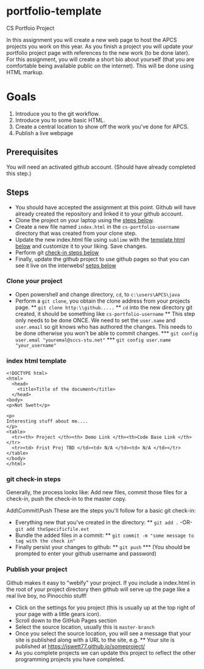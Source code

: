 # portfolio-template
CS Portfoio Project

In this assignment you will create a new web page to host the APCS projects you work on this year. As you finish a project
you will update your portfolio project page with references to the new work (to be done later). For this assignment, you will create 
a short bio about yourself (that you are comfortable being available public on the internet). This will be done using HTML markup.

# Goals
1. Introduce you to the git workflow.
2. Introduce you to some basic HTML.
3. Create a central location to show off the work you've done for APCS.
4. Publish a live webpage

## Prerequisites
You will need an activated github account. (Should have already completed this step.)

## Steps
* You should have accepted the assignment at this point. Github will have already created the repository and linked it to your github account. 
* Clone the project on your laptop using the [steps below](#clone-your-project).
* Create a new file named `index.html` in the `cs-portfolio-username` directory that was created from your clone step.
* Update the new index.html file using `sublime` with the [template html below](#index-html-template) and customize it to your liking. Save changes.
* Perform git [check-in steps below](#git-check-in-steps) 
* Finally, update the github project to use github pages so that you can see it live on the interwebs! [setps below](#publish-your-project)

### Clone your project
* Open powershell and change directory, `cd`, to `c:\users\APCS\java`
* Perform a `git clone`, you obtain the clone address from your projects page.
** `git clone http:\\github.....`
** `cd` into the new directory git created, it should be something like `cs-portfolio-username` 
** This step only needs to be done ONCE. We need to set the `user.name` and `user.email` so git knows who has authored the changes. This needs to be done otherwise you won't be able to commit changes.
*** `git config user.emal "youremal@sccs-stu.net"`
*** `git config user.name "your_username"`


### index html template
```
<!DOCTYPE html>
<html>
  <head>
    <title>Title of the document</title>
  </head>
<body>
<p>Not Swett</p>

<p>
Interesting stuff about me....
</p>
<table>
  <tr><th> Project </th><th> Demo Link </th><th>Code Base Link </th></tr>
  <tr><td> Frist Proj TBD </td><td> N/A </td><td> N/A </td></tr>
</table>
</body>
</html>
```

### git check-in steps
Generally, the process looks like:
Add new files, commit those files for a check-in, push the check-in to the master copy.

Add\Commit\Push
These are the steps you'll follow for a basic git check-in:
* Everything new that you've created in the directory: 
** `git add .` -OR- `git add theSpecificfile.ext`
* Bundle the added files in a commit:
** `git commit -m "some message to tag with the check in"`
* Finally persist your changes to github:
** `git push`
*** (You should be prompted to enter your github username and password)


### Publish your project
Github makes it easy to "webify" your project. If you include a index.html in the root of your project directory then github will serve up the page like a real live boy, no Pinocchio stuff!
* Click on the settings for you project (this is usually up at the top right of your page with a little gears icon).
* Scroll down to the GitHub Pages section
* Select the source location, usually this is `master-branch`
* Once you select the source location, you will see a message that your site is published along with a URL to the site, e.g.
** Your site is published at https://jswett77.github.io/someproject/
* As you complete projects we can update this project to reflect the other programming projects you have completed.
